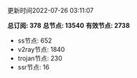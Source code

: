 更新时间2022-07-26 03:11:07

**总订阅: 378**
**总节点: 13540**
**有效节点: 2738**
- ss节点: 652
- v2ray节点: 1840
- trojan节点: 230
- ssr节点: 16
